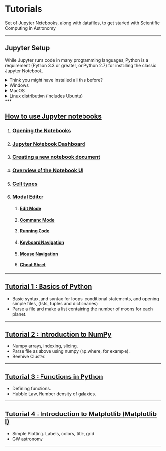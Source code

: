 # Tutorials
Set of Jupyter Notebooks, along with datafiles, to get started with Scientific Computing in Astronomy  

***

## Jupyter Setup
While Jupyter runs code in many programming languages, Python is a requirement (Python 3.3 or greater, or Python 2.7) for installing the classic Jupyter Notebook.  

<details>
  <summary>Think you might have installed all this before?</summary>
  
  You can run `jupyter notebook` in your terminal (or command prompt on Windows). If this opens a browser window then you probably have the required software. In the browser window, try making a new ipython notebook and in there add the following code:
```python
  import numpy as np
  import pandas as pd
  import matplotlib
```
and see if it runs. If it does then you are good to go for these tutorials. You might still want to do a conda installation if you are not very sure about how you installed the packages, because in the projects we might need to install a few more packages (by packages we mean numpy, pandas etc.).
</details>

<details>
<summary>Windows</summary>
  
Follow the youtube video: [Installing MiniConda on Windows](https://www.youtube.com/watch?v=-H_onyfW9VE)

The video mentions this, but repeating since this is very important, remember to check the "Add MiniConda3 to my PATH environment variable" box (if some warning is shown regarding this, ignore it).  

Open command prompt (Press Windows button and type ‘cmd’) (opening powershell is also fine)

Type `conda install jupyter numpy scipy matplotlib pandas` into the window and hit enter.

This should install some more required packages, type `y` whenever the terminal tells you to. 

At this point you have installed everything that you need.

Enter the following command to start a notebook, and you can start playing around.
```bash  
jupyter notebook  
```  
</details>

<details>
<summary>MacOS</summary>
  
Our first step is to download the installer

Use the following links depending on your mac

- M1 : [Miniconda3 macOS Apple M1 64-bit pkg](https://repo.anaconda.com/miniconda/Miniconda3-latest-MacOSX-arm64.pkg)
- Intel: [Miniconda3 macOS Intel x86 64-bit pkg](https://repo.anaconda.com/miniconda/Miniconda3-latest-MacOSX-x86_64.pkg)

The download of the installer should be quick, it’s < 100 mb in size

Once the download finishes, click on the installer to open it. Keep following the onscreen instructions to download miniconda.

Once the installation is finished, open a terminal (if you already had one open, close it and reopen the terminal)

You might see the word `(base)` written on the left or the right end of your line, that is fine.

Type `conda install jupyter numpy scipy matplotlib pandas` into the terminal and hit enter.

This should install some more required packages, type `y` whenever the terminal tells you to.

Celebrate, since now you can start your journey of doing astronomy with python.

In the terminal type `jupyter notebook` and that should start a jupyter notebook, a tool that you’ll learn to live in the coming few days.
</details>
  
<details>
<summary>Linux distribution (includes Ubuntu)</summary>
  
#### Installing Jupyter - Using Conda or Miniconda
Install Anaconda (it has most of the packages we need) from [here.](https://docs.anaconda.com/anaconda/install/linux/ "Installing Anaconda on Linux") (Read the instructions carefully)  
Open terminal (Press CTRL + ALT + T)  
Enter the following command to run  
```bash  
jupyter notebook  
```  

#### Installing Jupyter - Using python-pip (Try this only if you are comfortable with terminal)
Python is usually pre-installed in Linux distribution.  
If you are using Ubuntu 16.04 then the pre-installed python versions are 2.7.12 and 3.5.2.  
To check your python version, type 'python3' in terminal. If it doesn't work, 'python'.  
1. Confirm that your python version is 3.6+.  
If not, install python from https://www.python.org/ftp/python/3.8.2/Python-3.8.2.tar.xz  
or use the following command in terminal  
```bash  
sudo apt install python3.8;  
```  
2. Install pip using  
```bash  
sudo apt install python3-pip;  
```  
3. Install jupyter and other important packages using  
```bash  
pip3 install bs4 requests jupyter scipy astropy matplotlib;  
```  
4. Enter the following command to run notebook  
```bash  
jupyter notebook;  
```  
</details>
***

## [How to use Jupyter notebooks](./How%20to%20use%20Jupyter%20Notebooks#using-jupyter-notebooks )

1. ### [Opening the Notebooks](./How%20to%20use%20Jupyter%20Notebooks#opening-the-notebook )
2. ### [Jupyter Notebook Dashboard](./How%20to%20use%20Jupyter%20Notebooks#jupyter-notebook-dashboard )
3. ### [Creating a new notebook document](./How%20to%20use%20Jupyter%20Notebooks#creating-a-new-notebook-document )
4. ### [Overview of the Notebook UI](./How%20to%20use%20Jupyter%20Notebooks#overview-of-the-notebook-ui )
5. ### [Cell types](./How%20to%20use%20Jupyter%20Notebooks#cell-types )
6. ### [Modal Editor](./How%20to%20use%20Jupyter%20Notebooks#modal-editor )
    1. #### [Edit Mode](./How%20to%20use%20Jupyter%20Notebooks#edit-mode )
    2. #### [Command Mode](./How%20to%20use%20Jupyter%20Notebooks#command-mode )
    3. #### [Running Code](./How%20to%20use%20Jupyter%20Notebooks#running-code )
    4. #### [Keyboard Navigation](./How%20to%20use%20Jupyter%20Notebooks#keyboard-navigation )
    5. #### [Mouse Navigation](./How%20to%20use%20Jupyter%20Notebooks#mouse-navigation )
    6. #### [Cheat Sheet](./How%20to%20use%20Jupyter%20Notebooks#cheat-sheet-for-menu-bar-and-tool-bar )

***

## [Tutorial 1 : Basics of Python](./Tutorial_01)

* Basic syntax, and syntax for loops, conditional statements, and opening simple files, (lists, tuples and dictionaries)
* Parse a file and make a list containing the number of moons for each planet.

***

## [Tutorial 2 : Introduction to NumPy](./Tutorial_02)

* Numpy arrays, indexing, slicing.
* Parse file as above using numpy (np.where, for example).
* Beehive Cluster.

***

## [Tutorial 3 : Functions in Python](./Tutorial_03)

* Defining functions.
* Hubble Law, Number density of galaxies.

***

## [Tutorial 4 : Introduction to Matplotlib (Matplotlib I)](./Tutorial_04)

* Simple Plotting. Labels, colors, title, grid
* GW astronomy

***
